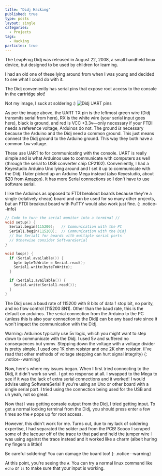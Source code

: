 ```yaml
---
title: "Didj Hacking"
published: true
type: posts
layout: single
categories:
  - Projects
tags:
  - Hacking
particles: true
---
```


The LeapFrog Didj was released in August 22, 2008, a small handheld linux device, but designed to be used by children for learning.

I had an old one of these lying around from when I was young and decided to see what I could do with it.

The Didj conveniently has serial pins that expose root access to the console in the cartridge slot!

Not my image, I suck at soldering :)
![Didj UART pins](https://elinux.org/images/thumb/b/b8/Didj-uart.jpg/750px-Didj-uart.jpg)

As per the image above, the UART TX pin is the leftmost green wire (Didj transmits serial from here), RX is the white wire (your serial input goes here), black is ground, and red is VCC +3.3v—only necessary if your FTDI needs a reference voltage, Arduinos do not. The ground *is* necessary because the Arduino and the Didj need a common ground. This just means connect the Didj ground to the Arduino ground. This way they both have a common `low` voltage.

These use UART to for communicating with the console. UART is really simple and is what Arduinos use to communicate with computers as well (through the serial to USB converter chip CP2102). Conveniently, I had a Keyestudio Arduino Uno lying around and I set it up to communicate with the Didj. I later picked up an Arduino Mega instead (also Keyestudio, about $20 from [Amazon](https://www.amazon.com/KEYESTUDIO-Arduino-Type-C-Powerful-Contoller/dp/B08V4RCRS2/ref=sr_1_5?refinements=p_36%3A-2600&rnid=386442011&sr=8-5)). It has more Serial connections so I don't have to use software serial.

I like the Arduinos as opposed to FTDI breakout boards because they're a single (relatively cheap) board and can be used for so many other projects, but an FTDI breakout board with PuTTY would also work just fine.
{: .notice--info}

```ino
// Code to turn the serial monitor into a terminal //
void setup() {
  Serial.begin(115200);   // Communication with the PC
  Serial1.begin(115200);  // Communication with the Didj 
  // Use Serial1 for boards with multiple serial ports
  // Otherwise consider SoftwareSerial
}

void loop() {
  if (Serial.available()) {
    byte byteToWrite = Serial.read();
    Serial1.write(byteToWrite);
  }

  if (Serial1.available()) {
    Serial.write(Serial1.read());
  }
}
```

The Didj uses a baud rate of 115200 with 8 bits of data 1 stop bit, no parity, and no flow control (115200 8N1). Other than the baud rate, this is the default on arduinos. The serial connection from the Arduino to the PC (unless this is also your connection to the Didj) can be any baud rate since it won't impact the communication with the Didj.

Warning: Arduinos typically use 5v logic, which you might want to step down to communicate with the Didj. I used 5v and suffered no consequences but ymmv. Stepping down the voltage with a voltage divider is pretty simple, I used one 1K ohm resistor and one 2K ohm resistor. (I've read that other methods of voltage stepping can hurt signal integrity)
{: .notice--warning}

Now, here's where my issues began. When I first tried connecting to the Didj, it didn't work so well. I got no response at all. I swapped to the Mega to see if it was the lack of extra serial connections and it worked! I would advise using SoftwareSerial if you're using an Uno or other board with a single serial port. I tried using the connection being used for the USB and uh yeah, not so great.

Now that I was getting console output from the Didj, I tried getting input. To get a normal looking terminal from the Didj, you should press enter a few times so the `#` pops up for root access. 

However, this didn't work for me. Turns out, due to my lack of soldering expertise, I had separated the solder pad from the PCB! Soooo I scraped some of the lacquer off of the trace to that pad and held the jumper wire I was using against the trace instead and it worked like a charm (albeit huring my fingers a little)! 

Be careful soldering! You can damage the board too!
{: .notice--warning}

At this point, you're seeing the `#`. You can try a normal linux command like `echo` or `ls` to make sure that your input is working.